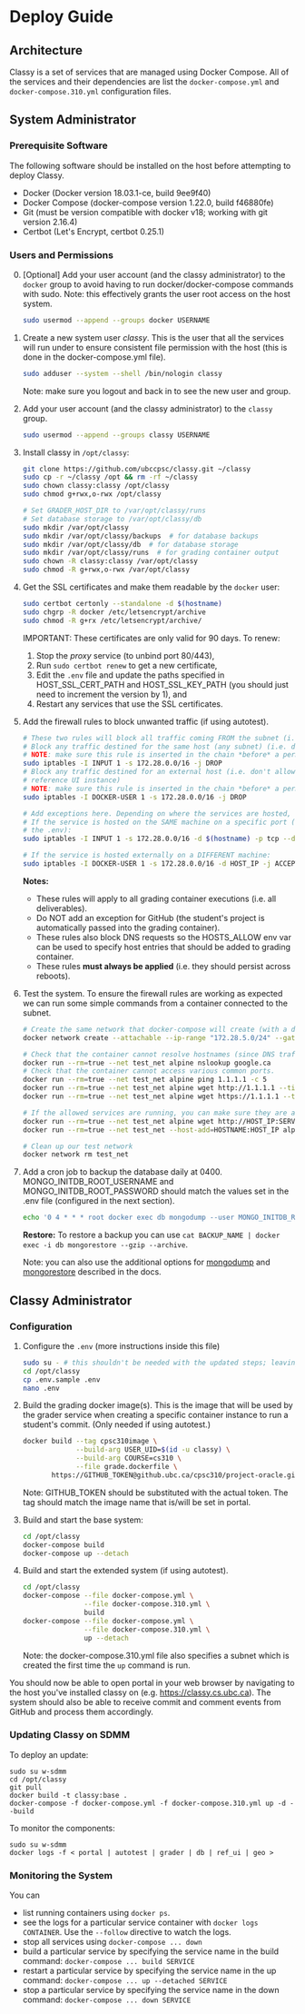 # Deploy Guide

## Architecture

Classy is a set of services that are managed using Docker Compose. All of the services and their dependencies are list
the `docker-compose.yml` and `docker-compose.310.yml` configuration files.

## System Administrator

### Prerequisite Software

The following software should be installed on the host before attempting to deploy Classy.

- Docker (Docker version 18.03.1-ce, build 9ee9f40)
- Docker Compose (docker-compose version 1.22.0, build f46880fe)
- Git (must be version compatible with docker v18; working with git version 2.16.4)
- Certbot (Let's Encrypt, certbot 0.25.1)

### Users and Permissions

0. [Optional] Add your user account (and the classy administrator) to the `docker` group to avoid having to run docker/docker-compose commands with
sudo. Note: this effectively grants the user root access on the host system.

    ```bash
    sudo usermod --append --groups docker USERNAME
    ```

1. Create a new system user _classy_. This is the user that all the services will run under to ensure consistent file
permission with the host (this is done in the docker-compose.yml file).

    ```bash
    sudo adduser --system --shell /bin/nologin classy
    ```
    
    Note: make sure you logout and back in to see the new user and group.

2. Add your user account (and the classy administrator) to the `classy` group.

    ```bash
    sudo usermod --append --groups classy USERNAME
    ```

3. Install classy in `/opt/classy`:

    ```bash
    git clone https://github.com/ubccpsc/classy.git ~/classy
    sudo cp -r ~/classy /opt && rm -rf ~/classy
    sudo chown classy:classy /opt/classy
    sudo chmod g+rwx,o-rwx /opt/classy
 
    # Set GRADER_HOST_DIR to /var/opt/classy/runs
    # Set database storage to /var/opt/classy/db
    sudo mkdir /var/opt/classy
    sudo mkdir /var/opt/classy/backups  # for database backups
    sudo mkdir /var/opt/classy/db  # for database storage
    sudo mkdir /var/opt/classy/runs  # for grading container output
    sudo chown -R classy:classy /var/opt/classy
    sudo chmod -R g+rwx,o-rwx /var/opt/classy
    ```

4. Get the SSL certificates and make them readable by the `docker` user:

    ```bash
    sudo certbot certonly --standalone -d $(hostname)
    sudo chgrp -R docker /etc/letsencrypt/archive
    sudo chmod -R g+rx /etc/letsencrypt/archive/
    ```
    IMPORTANT: These certificates are only valid for 90 days. To renew:
    
    1. Stop the _proxy_ service (to unbind port 80/443),
    2. Run `sudo certbot renew` to get a new certificate,
    3. Edit the `.env` file and update the paths specified in HOST_SSL_CERT_PATH and HOST_SSL_KEY_PATH (you should just
       need to increment the version by 1), and
    4. Restart any services that use the SSL certificates.

5. Add the firewall rules to block unwanted traffic (if using autotest).

    ```bash
    # These two rules will block all traffic coming FROM the subnet (i.e. grading container)
    # Block any traffic destined for the same host (any subnet) (i.e. don't allow requests to classy.cs.ubc.ca/reference_ui)
    # NOTE: make sure this rule is inserted in the chain *before* a permissive accept.
    sudo iptables -I INPUT 1 -s 172.28.0.0/16 -j DROP
    # Block any traffic destined for an external host (i.e. don't allow requests to a student-operated host or mirrored
    # reference UI instance)
    # NOTE: make sure this rule is inserted in the chain *before* a permissive accept.
    sudo iptables -I DOCKER-USER 1 -s 172.28.0.0/16 -j DROP
 
    # Add exceptions here. Depending on where the services are hosted, use ONE of the two forms below.
    # If the service is hosted on the SAME machine on a specific port (e.g. SERVICE_PORT would be the GEO_PORT set in
    # the .env):
    sudo iptables -I INPUT 1 -s 172.28.0.0/16 -d $(hostname) -p tcp --dport SERVICE_PORT -j ACCEPT
    
    # If the service is hosted externally on a DIFFERENT machine:
    sudo iptables -I DOCKER-USER 1 -s 172.28.0.0/16 -d HOST_IP -j ACCEPT
    ```
    
    **Notes:**
    - These rules will apply to all grading container executions (i.e. all deliverables). 
    - Do NOT add an exception for GitHub (the student's project is automatically passed into the grading container).
    - These rules also block DNS requests so the HOSTS_ALLOW env var can be used to specify host entries that should be
      added to grading container.
    - These rules **must always be applied** (i.e. they should persist across reboots).

6. Test the system. To ensure the firewall rules are working as expected we can run some simple commands from a container
   connected to the subnet.
   
    ```bash
    # Create the same network that docker-compose will create (with a different name)
    docker network create --attachable --ip-range "172.28.5.0/24" --gateway "172.28.5.254" --subnet "172.28.0.0/16" test_net   
 
    # Check that the container cannot resolve hostnames (since DNS traffic is blocked).
    docker run --rm=true --net test_net alpine nslookup google.ca
    # Check that the container cannot access various common ports.
    docker run --rm=true --net test_net alpine ping 1.1.1.1 -c 5
    docker run --rm=true --net test_net alpine wget http://1.1.1.1 --timeout=10
    docker run --rm=true --net test_net alpine wget https://1.1.1.1 --timeout=10

    # If the allowed services are running, you can make sure they are accessible:
    docker run --rm=true --net test_net alpine wget http://HOST_IP:SERVICE_PORT
    docker run --rm=true --net test_net --host-add=HOSTNAME:HOST_IP alpine wget http://HOSTNAME:SERVICE_PORT

    # Clean up our test network
    docker network rm test_net
    ```

7. Add a cron job to backup the database daily at 0400. MONGO_INITDB_ROOT_USERNAME and MONGO_INITDB_ROOT_PASSWORD should
   match the values set in the .env file (configured in the next section).
   
    ```bash
    echo '0 4 * * * root docker exec db mongodump --user MONGO_INITDB_ROOT_USERNAME --password MONGO_INITDB_ROOT_PASSWORD --gzip --archive > /var/opt/classy/backups/classydb.$(date +\%Y\%m\%dT\%H\%M\%S).gz' | sudo tee /etc/cron.d/backup-classy-db
    ```
    
    **Restore:** To restore a backup you can use `cat BACKUP_NAME | docker exec -i db mongorestore --gzip --archive`.
    
    Note: you can also use the additional options for [mongodump](https://docs.mongodb.com/manual/reference/program/mongodump/)
    and [mongorestore](https://docs.mongodb.com/manual/reference/program/mongorestore/) described in the docs.

## Classy Administrator

### Configuration

1. Configure the `.env` (more instructions inside this file)

    ```bash
    sudo su - # this shouldn't be needed with the updated steps; leaving just in case.
    cd /opt/classy
    cp .env.sample .env
    nano .env
    ```

2. Build the grading docker image(s). This is the image that will be used by the grader service when creating a specific
   container instance to run a student's commit. (Only needed if using autotest.)

    ```bash
    docker build --tag cpsc310image \
                 --build-arg USER_UID=$(id -u classy) \
                 --build-arg COURSE=cs310 \
                 --file grade.dockerfile \
           https://GITHUB_TOKEN@github.ubc.ca/cpsc310/project-oracle.git
    ```
    Note: GITHUB_TOKEN should be substituted with the actual token. The tag should match the image name that is/will be
    set in portal.

5. Build and start the base system:

    ```bash
    cd /opt/classy
    docker-compose build
    docker-compose up --detach
    ```

6. Build and start the extended system (if using autotest).
    
    ```bash
    cd /opt/classy
    docker-compose --file docker-compose.yml \
                   --file docker-compose.310.yml \
                   build
    docker-compose --file docker-compose.yml \
                   --file docker-compose.310.yml \
                   up --detach
    ```
    Note: the docker-compose.310.yml file also specifies a subnet which is created the first time the `up` command is run.

You should now be able to open portal in your web browser by navigating to the host you've installed classy on (e.g. 
<https://classy.cs.ubc.ca>). The system should also be able to receive commit and comment events from GitHub and process
them accordingly.

### Updating Classy on SDMM

To deploy an update:

```
sudo su w-sdmm
cd /opt/classy
git pull
docker build -t classy:base .
docker-compose -f docker-compose.yml -f docker-compose.310.yml up -d --build
```

To monitor the components:

```
sudo su w-sdmm
docker logs -f < portal | autotest | grader | db | ref_ui | geo >
```


### Monitoring the System

You can

- list running containers using `docker ps`. 
- see the logs for a particular service container with `docker logs CONTAINER`. Use the `--follow` directive to watch
  the logs.
- stop all services using `docker-compose ... down`
- build a particular service by specifying the service name in the build command: `docker-compose ... build SERVICE`
- restart a particular service by specifying the service name in the up command: `docker-compose ... up --detached SERVICE`
- stop a particular service by specifying the service name in the down command: `docker-compose ... down SERVICE`

